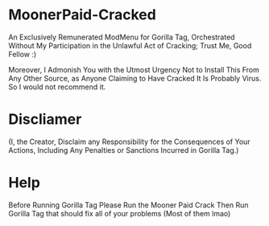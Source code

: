 
# MoonerPaid-Cracked

 An Exclusively Remunerated ModMenu for Gorilla Tag, Orchestrated Without My Participation in the Unlawful Act of Cracking; Trust Me, Good Fellow :)

Moreover, I Admonish You with the Utmost Urgency Not to Install This From Any Other Source, as Anyone Claiming to Have Cracked It Is Probably Virus. So I would not recommend it. 

# Discliamer
(I, the Creator, Disclaim any Responsibility for the Consequences of Your Actions, Including Any Penalties or Sanctions Incurred in Gorilla Tag.)



# Help
Before Running Gorilla Tag Please Run the Mooner Paid Crack Then Run Gorilla Tag that should fix all of your problems (Most of them lmao)
 
